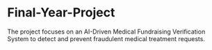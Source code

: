 # Final-Year-Project
The project focuses on an AI-Driven Medical Fundraising Verification System to detect and prevent fraudulent medical treatment requests. 
